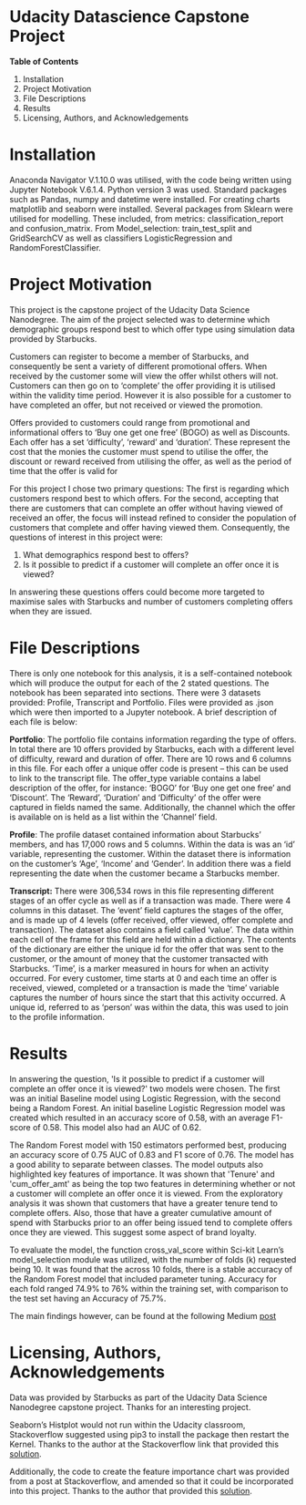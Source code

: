 # Udacity Datascience Capstone Project

**Table of Contents**
1.	Installation
2.	Project Motivation
3.	File Descriptions
4.	Results
5.	Licensing, Authors, and Acknowledgements

# Installation
Anaconda Navigator V.1.10.0 was utilised, with the code being written using Jupyter Notebook V.6.1.4. Python version 3 was used. Standard packages such as Pandas, numpy and datetime were installed. For creating charts matplotlib and seaborn were installed. Several packages from Sklearn were utilised for modelling. These included, from metrics: classification_report and confusion_matrix. From Model_selection: train_test_split and GridSearchCV as well as classifiers LogisticRegression and RandomForestClassifier.

# Project Motivation

This project is the capstone project of the Udacity Data Science Nanodegree. The aim of the project selected was to determine which demographic groups respond best to which offer type using simulation data provided by Starbucks. 

Customers can register to become a member of Starbucks, and consequently be sent a variety of different promotional offers. When received by the customer some will view the offer whilst others will not. Customers can then go on to ‘complete’ the offer providing it is utilised within the validity time period. However it is also possible for a customer to have completed an offer, but not received or viewed the promotion.

Offers provided to customers could range from promotional and informational offers to ‘Buy one get one free’ (BOGO) as well as Discounts. Each offer has a set ‘difficulty’, ‘reward’ and ‘duration’. These represent the cost that the monies the customer must spend to utilise the offer, the discount or reward received from utilising the offer, as well as the period of time that the offer is valid for

For this project I chose two primary questions: The first is regarding which customers respond best to which offers. For the second, accepting that there are customers that can complete an offer without having viewed of received an offer, the focus will instead refined to consider the population of customers that complete and offer having viewed them. Consequently, the questions of interest in this project were:

1.	What demographics respond best to offers?
2.	Is it possible to predict if a customer will complete an offer once it is viewed?

In answering these questions offers could become more targeted to maximise sales with Starbucks and number of customers completing offers when they are issued.

# File Descriptions
There is only one notebook for this analysis, it is a self-contained notebook which will produce the output for each of the 2 stated questions. The notebook has been separated into sections.
There were 3 datasets provided: Profile, Transcript and Portfolio. Files were provided as .json which were then imported to a Jupyter notebook. A brief description of each file is below:

**Portfolio**: The portfolio file contains information regarding the type of offers. In total there are 10 offers provided by Starbucks, each with a different level of difficulty, reward and duration of offer. There are 10 rows and 6 columns in this file. For each offer a unique offer code is present – this can be used to link to the transcript file. The offer_type variable contains a label description of the offer, for instance: ‘BOGO’ for ‘Buy one get one free’ and ‘Discount’.  The ‘Reward’, ‘Duration’ and ‘Difficulty’ of the offer were captured in fields named the same. Additionally, the channel which the offer is available on is held as a list within the ‘Channel’ field.

**Profile**: The profile dataset contained information about Starbucks’ members, and has 17,000 rows and 5 columns. Within the data is was an ‘id’ variable, representing the customer. Within the dataset there is information on the customer’s ‘Age’, ‘Income’ and ‘Gender’. In addition there was a field representing the date when the customer became a Starbucks member. 

**Transcript:** There were 306,534 rows in this file representing different stages of an offer cycle as well as if a transaction was made. There were 4 columns in this dataset. The ‘event’ field captures the stages of the offer, and is made up of 4 levels (offer received, offer viewed, offer complete and transaction). The dataset also contains a field called ‘value’. The data within each cell of the frame for this field are held within a dictionary. The contents of the dictionary are either the unique id for the offer that was sent to the customer, or the amount of money that the customer transacted with Starbucks. ‘Time’, is a marker measured in hours for when an activity occurred. For every customer, time starts at 0 and each time an offer is received, viewed, completed or a transaction is made the ‘time’ variable captures the number of hours since the start that this activity occurred. A unique id, referred to as ‘person’ was within the data, this was used to join to the profile information.

# Results

In answering the question, 'Is it possible to predict if a customer will complete an offer once it is viewed?' two models were chosen. The first was an initial Baseline model using Logistic Regression, with the second being a Random Forest. An initial baseline Logistic Regression model was created which resulted in an accuracy score of 0.58, with an average F1-score of 0.58. This model also had an AUC of 0.62.

The Random Forest model with 150 estimators performed best, producing an accuracy score of 0.75 AUC of 0.83 and F1 score of 0.76. The model has a good ability to separate between classes. The model outputs also highlighted key features of importance. It was shown that 'Tenure' and 'cum_offer_amt' as being the top two features in determining whether or not a customer will complete an offer once it is viewed. From the exploratory analysis it was shown that customers that have a greater tenure tend to complete offers. Also, those that have a greater cumulative amount of spend with Starbucks prior to an offer being issued tend to complete offers once they are viewed. This suggest some aspect of brand loyalty.

To evaluate the model, the function cross_val_score within Sci-kit Learn’s model_selection module was utilized, with the number of folds (k) requested being 10. It was found that the across 10 folds, there is a stable accuracy of the Random Forest model that included parameter tuning. Accuracy for each fold ranged 74.9% to 76% within the training set, with comparison to the test set having an Accuracy of 75.7%. 

The main findings however, can be found at the following Medium [post](https://grant25.medium.com/starbucks-capstone-challenge-9876259e8a6e)


# Licensing, Authors, Acknowledgements
Data was provided by Starbucks as part of the Udacity Data Science Nanodegree capstone project. Thanks for an interesting project.

Seaborn’s Histplot would not run within the Udacity classroom, Stackoverflow suggested using pip3 to install the package then restart the Kernel. Thanks to the author at the Stackoverflow link that provided this [solution](https://stackoverflow.com/questions/64815227/attributeerror-module-seaborn-has-no-attribute-histplot?rq=1).

Additionally, the code to create the feature importance chart was provided from a post at Stackoverflow, and amended so that it could be incorporated into this project. Thanks to the author that provided this [solution](https://stackoverflow.com/questions/44101458/random-forest-feature-importance-chart-using-python).
